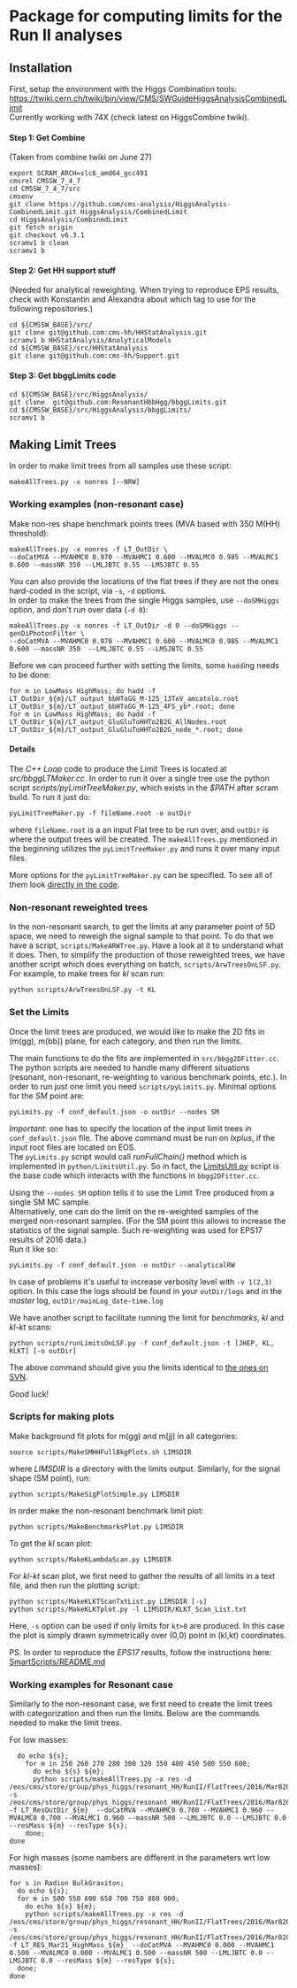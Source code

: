 # Package for computing limits for the Run II analyses

## Installation
First, setup the environment with the Higgs Combination tools: https://twiki.cern.ch/twiki/bin/view/CMS/SWGuideHiggsAnalysisCombinedLimit  
Currently working with 74X (check latest on HiggsCombine twiki).   


#### Step 1: Get Combine   
(Taken from combine twiki on June 27)   

```
export SCRAM_ARCH=slc6_amd64_gcc491
cmsrel CMSSW_7_4_7
cd CMSSW_7_4_7/src 
cmsenv
git clone https://github.com/cms-analysis/HiggsAnalysis-CombinedLimit.git HiggsAnalysis/CombinedLimit
cd HiggsAnalysis/CombinedLimit
git fetch origin
git checkout v6.3.1
scramv1 b clean
scramv1 b
```       

#### Step 2: Get HH support stuff    
(Needed for analytical reweighting. When trying to reproduce EPS results, check with Konstantin and Alexandra about which tag to use for the following repositories.)    

```
cd ${CMSSW_BASE}/src/
git clone git@github.com:cms-hh/HHStatAnalysis.git
scramv1 b HHStatAnalysis/AnalyticalModels
cd ${CMSSW_BASE}/src/HHStatAnalysis
git clone git@github.com:cms-hh/Support.git
```    

#### Step 3: Get bbggLimits code    
```
cd ${CMSSW_BASE}/src/HiggsAnalysis/
git clone  git@github.com:ResonantHbbHgg/bbggLimits.git
cd ${CMSSW_BASE}/src/HiggsAnalysis/bbggLimits/
scramv1 b
```


## Making Limit Trees

In order to make limit trees from all samples use these script:
```
makeAllTrees.py -x nonres [--NRW]
```

### Working examples (non-resonant case)

Make non-res shape benchmark points trees (MVA based with 350 M(HH) threshold):
```
makeAllTrees.py -x nonres -f LT_OutDir \  
--doCatMVA --MVAHMC0 0.970 --MVAHMC1 0.600 --MVALMC0 0.985 --MVALMC1 0.600 --massNR 350 --LMLJBTC 0.55 --LMSJBTC 0.55
```   
You can also provide the locations of the flat trees if they are not the ones hard-coded in
the script, via `-s`, `-d` options.  
In order to make the trees from the single Higgs samples, use `--doSMHiggs` option, and don't run over data (`-d 0`): 
```
makeAllTrees.py -x nonres -f LT_OutDir -d 0 --doSMHiggs --genDiPhotonFilter \  
--doCatMVA --MVAHMC0 0.970 --MVAHMC1 0.600 --MVALMC0 0.985 --MVALMC1 0.600 --massNR 350  --LMLJBTC 0.55 --LMSJBTC 0.55
```  

Before we can proceed further with setting the limits, some `hadd`ing needs to be done:
```
for m in LowMass HighMass; do hadd -f LT_OutDir_${m}/LT_output_bbHToGG_M-125_13TeV_amcatnlo.root LT_OutDir_${m}/LT_output_bbHToGG_M-125_4FS_yb*.root; done
for m in LowMass HighMass; do hadd -f LT_OutDir_${m}/LT_output_GluGluToHHTo2B2G_AllNodes.root LT_OutDir_${m}/LT_output_GluGluToHHTo2B2G_node_*.root; done
```  

#### Details 
The *C++ Loop* code to produce the Limit Trees is located at
*src/bbggLTMaker.cc*. In order to run it over a single tree use the
python script *scripts/pyLimitTreeMaker.py*, which exists in the
*$PATH* after scram build. To run it just do:
```
pyLimitTreeMaker.py -f fileName.root -o outDir
```
where `fileName.root` is a an input Flat tree to be run over, and
`outDir` is where the output trees will be created. The
`makeAllTrees.py` mentioned in the beginning utilizes the
`pyLimitTreeMaker.py` and runs it over many input  files.

More options for the `pyLimitTreeMaker.py` can be specified. To see all of them look
[directly in the code](https://github.com/ResonantHbbHgg/bbggLimits/blob/cc11d25a97392ee55116bac9d08b77f5f4128998/scripts/pyLimitTreeMaker.py#L11-L85).


### Non-resonant reweighted trees 
In the non-resonant search, to get the limits at any parameter point of 5D space, we need
to reweigh the signal sample to that point.  To do that we have a script,
`scripts/MakeARWTree.py`. Have a look at it to understand what it does. Then, to simplify
the production of those reweighted trees, we have another script which does everything on
batch, `scripts/ArwTreesOnLSF.py`. For example, to make trees for *kl* scan run:
```
python scripts/ArwTreesOnLSF.py -t KL
```


### Set the Limits 
Once the limit trees are produced, we would like to make the 2D fits in
(m(gg), m(bb)) plane, for each category, and then run the limits.

The main functions to do the fits are implemented in `src/bbgg2DFitter.cc`.  The python
scripts are needed to handle many different situations (resonant, non-resonant,
re-weighting to various benchmark points, etc.). In order to run just one limit you need
`scripts/pyLimits.py`. Minimal options for the *SM* point are:  
``` 
pyLimits.py -f conf_default.json -o outDir --nodes SM 
```  
*Important*: one has to specify the location of the input limit trees in
`conf_default.json` file.  The above command must be run on _lxplus_, if the input root
files are located on EOS.  
The `pyLimits.py` script would call _runFullChain()_ method which is implemented in
`python/LimitsUtil.py`.  So in fact, the [LimitsUtil.py](python/LimitsUtil.py) script is
the base code which interacts with the functions in `bbgg2DFitter.cc`.  

Using the `--nodes SM` option tells it to use the Limit Tree produced from a single SM MC
sample.  
Alternatively, one can do the limit on the re-weighted samples of the merged non-resonant
samples. (For the SM point this allows to increase the statistics of the signal
sample. Such re-weighting was used for EPS17 results of 2016 data.)  
Run it like so:  
```
pyLimits.py -f conf_default.json -o outDir --analyticalRW
```
In case of problems it's useful to increase verbosity level with `-v 1(2,3)` option. In
this case the logs should be found in your `outDir/logs` and in the _master_ log,
`outDir/mainLog_date-time.log`

We have another script to facilitate running the limit for _benchmarks_, _kl_ and _kl-kt_ scans:  
```
python scripts/runLimitsOnLSF.py -f conf_default.json -t [JHEP, KL, KLKT] [-o outDir]
```

The above command should give you the limits identical to
[the ones on SVN](https://svnweb.cern.ch/cern/wsvn/cmshcg/trunk/cadi/HIG-17-008/NonResonant/Paper_v14/).

Good luck!

### Scripts for making plots
Make background fit plots for m(gg) and m(jj) in all categories:
```  
source scripts/MakeSMHHFullBkgPlots.sh LIMSDIR
```  
where _LIMSDIR_ is a directory with the limits output. Similarly, for the signal shape (SM
point), run:  
```
python scripts/MakeSigPlotSimple.py LIMSDIR
```  

In order make the non-resonant benchmark limit plot:  
```
python scripts/MakeBenchmarksPlot.py LIMSDIR
```

To get the *kl* scan plot:
```
python scripts/MakeKLambdaScan.py LIMSDIR
```

For *kl-kt* scan plot, we first need to gather the results of all limits in a text file,
and then run the plotting script:  
```
python scripts/MakeKLKTScanTxtList.py LIMSDIR [-s]
python scripts/MakeKLKTplot.py -l LIMSDIR/KLKT_Scan_List.txt
```  
Here, `-s` option can be used if only limits for `kt>0` are produced. In this case the
plot is simply drawn symmetrically over (0,0) point in (kl,kt) coordinates.


PS. In order to reproduce the _EPS17_ results, follow the instructions here:
[SmartScripts/README.md](SmartScripts/README.md)



### Working examples for Resonant case

Similarly to the non-resonant case, we first need to create the limit trees with
categorization and then run the limits.  Below are the commands needed to make the limit
trees.

For low masses:
```shell
  do echo ${s};  
    for m in 250 260 270 280 300 320 350 400 450 500 550 600;  
	  do echo ${s} ${m};  
	  python scripts/makeAllTrees.py -x res -d /eos/cms/store/group/phys_higgs/resonant_HH/RunII/FlatTrees/2016/Mar82018_ForPubli_RafStyle/Data/Hadd/ -s /eos/cms/store/group/phys_higgs/resonant_HH/RunII/FlatTrees/2016/Mar82018_ForPubli_RafStyle/Signal/Hadd/ -f LT_ResOutDir_${m}_ --doCatMVA --MVAHMC0 0.700 --MVAHMC1 0.960 --MVALMC0 0.700 --MVALMC1 0.960 --massNR 500 --LMLJBTC 0.0 --LMSJBTC 0.0 --resMass ${m} --resType ${s};  
	done;  
done
```

For high masses (some nambers are different in the parameters wrt low masses):
```shell
for s in Radion BulkGraviton;  
  do echo ${s};  
  for m in 500 550 600 650 700 750 800 900;  
    do echo ${s} ${m};  
    python scripts/makeAllTrees.py -x res -d /eos/cms/store/group/phys_higgs/resonant_HH/RunII/FlatTrees/2016/Mar82018_ForPubli_RafStyle/Data/Hadd/ -s /eos/cms/store/group/phys_higgs/resonant_HH/RunII/FlatTrees/2016/Mar82018_ForPubli_RafStyle/Signal/Hadd/ -f LT_RES_Mar21_HighMass_${m}_ --doCatMVA --MVAHMC0 0.000 --MVAHMC1 0.500 --MVALMC0 0.000 --MVALMC1 0.500 --massNR 500 --LMLJBTC 0.0 --LMSJBTC 0.0 --resMass ${m} --resType ${s};  
  done;  
done
```



